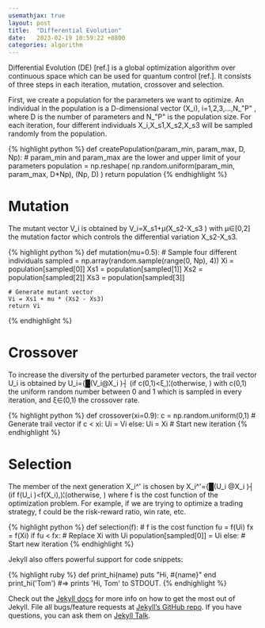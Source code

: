 ```yaml
---
usemathjax: true
layout: post
title:  "Differential Evolution"
date:   2023-02-19 10:59:22 +0800
categories: algorithm
---
```

Differential Evolution (DE) [ref.] is a global optimization algorithm over continuous space which can be used for quantum control [ref.]. It consists of three steps in each iteration, mutation, crossover and selection.

First, we create a population for the parameters we want to optimize. An individual in the population is a D-dimensional vector (X_i), i=1,2,3,…,N_"P" , where D is the number of parameters and N_"P"  is the population size. For each iteration, four different individuals X_i,X_s1,X_s2,X_s3 will be sampled randomly from the population.

{% highlight python %}
def createPopulation(param_min, param_max, D, Np):
    # param_min and param_max are the lower and upper limit of your parameters
    population = np.reshape( np.random.uniform(param_min, param_max, D*Np), (Np, D) )
    return population
{% endhighlight %}

# Mutation
The mutant vector V_i is obtained by
V_i=X_s1+μ(X_s2-X_s3 )
with μ∈[0,2] the mutation factor which controls the differential variation X_s2-X_s3.

{% highlight python %}
def mutation(mu=0.5):
    # Sample four different individuals
    sampled = np.array(random.sample(range(0, Np), 4))
    Xi = population[sampled[0]]
    Xs1 = population[sampled[1]]
    Xs2 = population[sampled[2]]
    Xs3 = population[sampled[3]]

    # Generate mutant vector
    Vi = Xs1 + mu * (Xs2 - Xs3)
    return Vi
{% endhighlight %}

# Crossover
To increase the diversity of the perturbed parameter vectors, the trail vector U_i is obtained by
U_i={█(V_i@X_i )┤    (if c(0,1)<ξ,)¦(otherwise,        )
with c(0,1) the uniform random number between 0 and 1 which is sampled in every iteration, and ξ∈(0,1) the crossover rate.

{% highlight python %}
def crossover(xi=0.9):
    c = np.random.uniform(0,1)
    # Generate trail vector
    if c < xi:
        Ui = Vi
    else:
        Ui = Xi
        # Start new iteration
{% endhighlight %}

# Selection
The member of the next generation X_i^' is chosen by
X_i^'={█(U_i  @X_i )┤    (if f(U_i )<f(X_i),)¦(otherwise,            )
where f is the cost function of the optimization problem. For example, if we are trying to optimize a trading strategy, f could be the risk-reward ratio, win rate, etc.

{% highlight python %}
def selection(f):
    # f is the cost function
    fu = f(Ui)
    fx = f(Xi)
    if fu < fx:
        # Replace Xi with Ui
        population[sampled[0]] = Ui
    else:
        # Start new iteration
{% endhighlight %}

Jekyll also offers powerful support for code snippets:

{% highlight ruby %}
def print_hi(name)
  puts "Hi, #{name}"
end
print_hi('Tom')
#=> prints 'Hi, Tom' to STDOUT.
{% endhighlight %}

Check out the [Jekyll docs][jekyll-docs] for more info on how to get the most out of Jekyll. File all bugs/feature requests at [Jekyll’s GitHub repo][jekyll-gh]. If you have questions, you can ask them on [Jekyll Talk][jekyll-talk].

[jekyll-docs]: https://jekyllrb.com/docs/home
[jekyll-gh]:   https://github.com/jekyll/jekyll
[jekyll-talk]: https://talk.jekyllrb.com/
